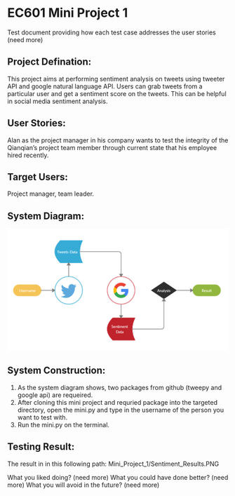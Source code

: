 # EC601 Mini Project 1

Test document providing how each test case addresses the user stories (need more)

## Project Defination:
This project aims at performing sentiment analysis on tweets using tweeter API and google natural language API. 
Users can grab tweets from a particular user and get a sentiment score on the tweets. 
This can be helpful in social media sentiment analysis.

## User Stories:

Alan as the project manager in his company wants to test the integrity of the Qianqian’s project team member through current state that his employee hired recently.

## Target Users:

Project manager, team leader.

## System Diagram:
![floatchart](./float_chart.PNG)

## System Construction:

1. As the system diagram shows, two packages from github (tweepy and google api) are requeired. 
2. After cloning this mini project  and requried package into the targeted directory, open the mini.py and type in the username of the person you want to test with. 
3. Run the mini.py on the terminal.

## Testing Result:
The result in in this following path:
Mini_Project_1/Sentiment_Results.PNG

What you liked doing? (need more)
What you could have done better? (need more)
What you will avoid in the future? (need more)
